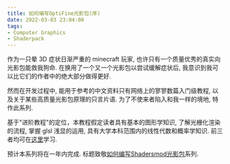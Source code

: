 ```yaml
---
title: 如何编写OptiFine光影包(序)
date: 2022-03-03 23:04:08
tags:
- Computer Graphics
- Shaderpack
---
```


作为一只晕 3D 症状日渐严重的 minecraft 玩家, 也许只有一个质量优秀的真实向光影包能救我狗命. 在换用了一个又一个光影包以尝试缓解症状后, 我意识到我可以比它们的作者中的绝大部分做得更好.

然而在开发过程中, 能用于参考的中文资料只有网络上的寥寥数篇入门级教程, 以及关于某些高质量光影包原理的只言片语. 为了不使来者陷入和我一样的境地, 特作此系列.

基于"进阶教程"的定位，本教程假定读者具有基本的图形学知识, 了解光栅化渲染的流程, 掌握 glsl 浅显的运用, 具有大学本科范围内的线性代数和概率学知识. 前三者均可在[这里](https://learnopengl-cn.github.io/)学习.

预计本系列将在一年内完成. 标题致敬[如何编写Shadersmod光影包](http://blog.hakugyokurou.net/?p=1364)系列.
